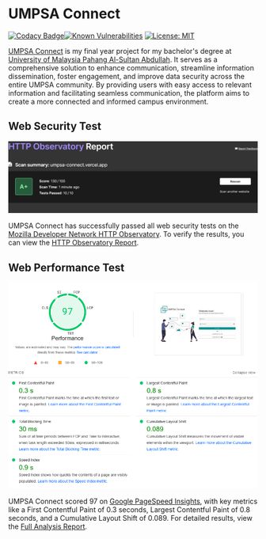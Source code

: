# UMPSA Connect

[![Codacy Badge](https://app.codacy.com/project/badge/Grade/9d8ccda3c34247fd8c6629c9cf5eed33)](https://app.codacy.com/gh/zhaolinlau/UMPSA-Connect/dashboard?utm_source=gh&utm_medium=referral&utm_content=&utm_campaign=Badge_grade)[![Known Vulnerabilities](https://snyk.io/test/github/zhaolinlau/UMPSA-Connect/badge.svg)](https://snyk.io/test/github/zhaolinlau/UMPSA-Connect) [![License: MIT](https://img.shields.io/badge/License-MIT-yellow.svg)](https://opensource.org/licenses/MIT)

[UMPSA Connect](https://umpsa-connect.vercel.app/) is my final year project for my bachelor's degree at [University of Malaysia Pahang Al-Sultan Abdullah](https://www.umpsa.edu.my/en). It serves as a comprehensive solution to enhance communication, streamline information dissemination, foster engagement, and improve data security across the entire UMPSA community. By providing users with easy access to relevant information and facilitating seamless communication, the platform aims to create a more connected and informed campus environment.

## Web Security Test

![security_test.png](public/img/security_test.png)

UMPSA Connect has successfully passed all web security tests on the [Mozilla Developer Network HTTP Observatory](https://developer.mozilla.org/en-US/observatory). To verify the results, you can view the [HTTP Observatory Report](https://developer.mozilla.org/en-US/observatory/analyze?host=umpsa-connect.vercel.app).

## Web Performance Test

![performance_test.png](public/img/performance_test.png)

UMPSA Connect scored 97 on [Google PageSpeed Insights](https://pagespeed.web.dev/), with key metrics like a First Contentful Paint of 0.3 seconds, Largest Contentful Paint of 0.8 seconds, and a Cumulative Layout Shift of 0.089. For detailed results, view the [Full Analysis Report](https://pagespeed.web.dev/analysis/https-umpsa-connect-vercel-app/l8slrdemln?form_factor=desktop).